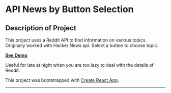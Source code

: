 # API News by Button Selection  

## Description of Project
This project uses a Reddit API to find information on various topics.  
Originally worked with Hacker News api.
Select a button to choose topic. 

**[See Demo](https://leorawe.github.io/react-project/)**

Useful for late at night when you are too lazy to deal with the details of Reddit.

This project was bootstrapped with [Create React App](https://github.com/facebook/create-react-app).
___